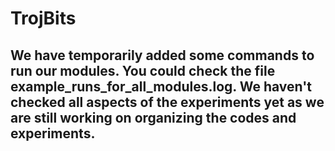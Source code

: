 # TrojBits
## We have temporarily added some commands to run our modules. You could check the file example\_runs\_for\_all\_modules.log. We haven't checked all aspects of the experiments yet as we are still working on organizing the codes and experiments.
